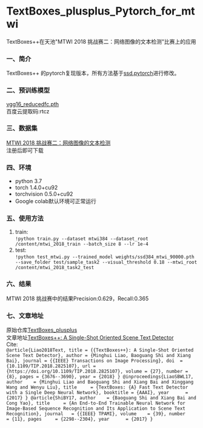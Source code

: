 # TextBoxes_plusplus_Pytorch_for_mtwi
  TextBoxes++在天池"MTWI 2018 挑战赛二：网络图像的文本检测"比赛上的应用
### 一、简介  
  TextBoxes++ 的pytorch复现版本，所有方法基于[ssd.pytorch](https://github.com/amdegroot/ssd.pytorch)进行修改。  <br>
### 二、预训练模型  
  [vgg16_reducedfc.pth](https://pan.baidu.com/s/1JAaKKiQ6laR0MwdgWKhpgg)    <br>
  百度云提取码:rtcz
### 三、数据集
  [MTWI 2018 挑战赛二：网络图像的文本检测](https://tianchi.aliyun.com/competition/entrance/231685/information)<br>
  注册后即可下载
### 四、环境
 * python 3.7  <br>
 * torch                1.4.0+cu92  <br>
 * torchvision          0.5.0+cu92  <br>
 * Google colab默认环境可正常运行  <br>
### 五、使用方法
 1. train:  <br>
 ``!python train.py --dataset mtwi384 --dataset_root /content/mtwi_2018_train --batch_size 8 --lr 1e-4``  <br>
 2. test:   <br>
 ``!python test_mtwi.py --trained_model weights/ssd384_mtwi_90000.pth --save_folder test/sample_task2 --visual_threshold 0.18 --mtwi_root /content/mtwi_2018_task2_test``<br>
### 六、结果
  MTWI 2018 挑战赛中的结果Precision:0.629，Recall:0.365  <br>
### 七、文章地址
  原始仓库[TextBoxes_plusplus](https://github.com/MhLiao/TextBoxes_plusplus)<br>
  文章地址[TextBoxes++: A Single-Shot Oriented Scene Text Detector](https://arxiv.org/abs/1801.02765)<br>
  Cite:<br>
  `` @article{Liao2018Text,
  title = {{TextBoxes++}: A Single-Shot Oriented Scene Text Detector},
  author = {Minghui Liao, Baoguang Shi and Xiang Bai},
  journal = {{IEEE} Transactions on Image Processing},
  doi  = {10.1109/TIP.2018.2825107},
  url = {https://doi.org/10.1109/TIP.2018.2825107},
  volume = {27},
  number = {8},
  pages = {3676--3690},
  year = {2018}
}
@inproceedings{LiaoSBWL17,
  author    = {Minghui Liao and
               Baoguang Shi and
               Xiang Bai and
               Xinggang Wang and
               Wenyu Liu},
  title     = {TextBoxes: {A} Fast Text Detector with a Single Deep Neural Network},
  booktitle = {AAAI},
  year      = {2017}
}
@article{ShiBY17,
  author    = {Baoguang Shi and
               Xiang Bai and
               Cong Yao},
  title     = {An End-to-End Trainable Neural Network for Image-Based Sequence Recognition
               and Its Application to Scene Text Recognition},
  journal   = {{IEEE} TPAMI},
  volume    = {39},
  number    = {11},
  pages     = {2298--2304},
  year      = {2017}
} ``
